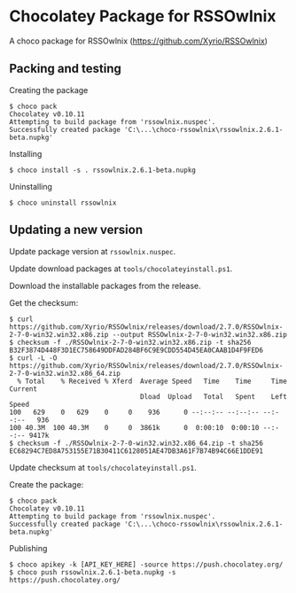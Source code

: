 ﻿# Chocolatey Package for RSSOwlnix

A choco package for RSSOwlnix (https://github.com/Xyrio/RSSOwlnix)

## Packing and testing

Creating the package
```
$ choco pack
Chocolatey v0.10.11
Attempting to build package from 'rssowlnix.nuspec'.
Successfully created package 'C:\...\choco-rssowlnix\rssowlnix.2.6.1-beta.nupkg'
```

Installing
```
$ choco install -s . rssowlnix.2.6.1-beta.nupkg
```

Uninstalling
```
$ choco uninstall rssowlnix
```

## Updating a new version

Update package version at `rssowlnix.nuspec`.

Update download packages at `tools/chocolateyinstall.ps1`.

Download the installable packages from the release.

Get the checksum:
```
$ curl https://github.com/Xyrio/RSSOwlnix/releases/download/2.7.0/RSSOwlnix-2-7-0-win32.win32.x86.zip --output RSSOwlnix-2-7-0-win32.win32.x86.zip
$ checksum -f ./RSSOwlnix-2-7-0-win32.win32.x86.zip -t sha256
B32F3874D448F3D1EC758649DDFAD284BF6C9E9CDD554D45EA0CAAB1D4F9FED6
$ curl -L -O https://github.com/Xyrio/RSSOwlnix/releases/download/2.7.0/RSSOwlnix-2-7-0-win32.win32.x86_64.zip
  % Total    % Received % Xferd  Average Speed   Time    Time     Time  Current
                                 Dload  Upload   Total   Spent    Left  Speed
100   629    0   629    0     0    936      0 --:--:-- --:--:-- --:--:--   936
100 40.3M  100 40.3M    0     0  3861k      0  0:00:10  0:00:10 --:--:-- 9417k
$ checksum -f ./RSSOwlnix-2-7-0-win32.win32.x86_64.zip -t sha256
EC68294C7ED8A753155E71B30411C6128051AE47DB3A61F7B74B94C66E1DDE91
```

Update checksum at `tools/chocolateyinstall.ps1`.

Create the package:
```
$ choco pack
Chocolatey v0.10.11
Attempting to build package from 'rssowlnix.nuspec'.
Successfully created package 'C:\...\choco-rssowlnix\rssowlnix.2.6.1-beta.nupkg'
```

Publishing
```
$ choco apikey -k [API_KEY_HERE] -source https://push.chocolatey.org/
$ choco push rssowlnix.2.6.1-beta.nupkg -s https://push.chocolatey.org/
```
